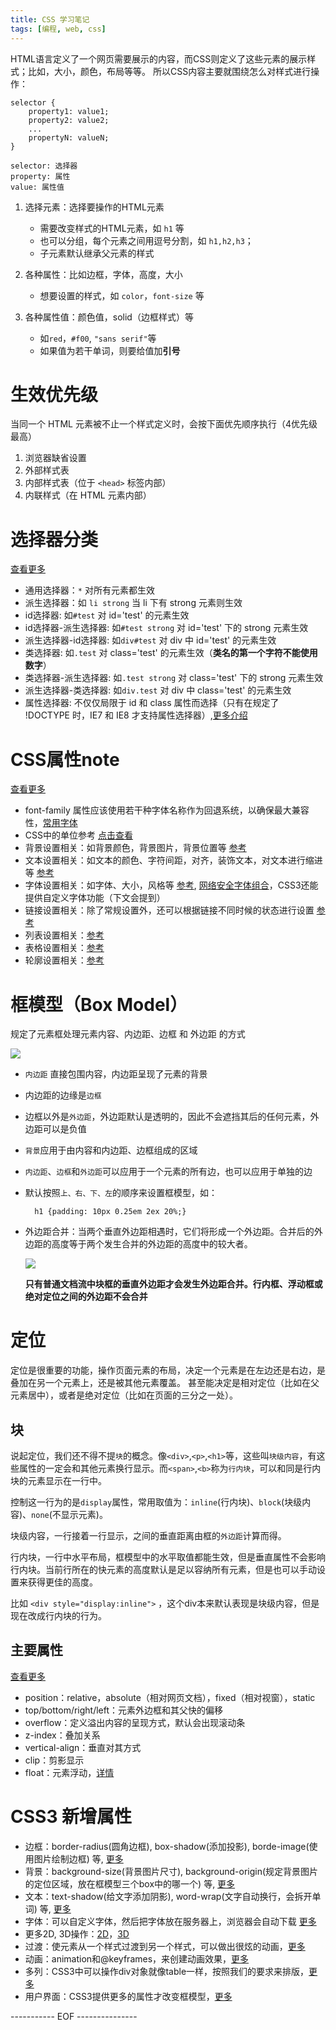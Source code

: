 ```yaml
---
title: CSS 学习笔记
tags: [编程, web, css]
---
```


HTML语言定义了一个网页需要展示的内容，而CSS则定义了这些元素的展示样式；比如，大小，颜色，布局等等。
所以CSS内容主要就围绕怎么对样式进行操作：

    selector {
        property1: value1;
        property2: value2;
        ...
        propertyN: valueN;
    }

    selector: 选择器
    property: 属性
    value: 属性值

<!-- more -->

1. 选择元素：选择要操作的HTML元素

    - 需要改变样式的HTML元素，如 `h1` 等
    - 也可以分组，每个元素之间用逗号分割，如 `h1,h2,h3`；
    - 子元素默认继承父元素的样式

2. 各种属性：比如边框，字体，高度，大小

    - 想要设置的样式，如 `color`，`font-size` 等

3. 各种属性值：颜色值，solid（边框样式）等

    - 如`red`，`#f00`, `"sans serif"`等
    - 如果值为若干单词，则要给值加**引号**

# 生效优先级

当同一个 HTML 元素被不止一个样式定义时，会按下面优先顺序执行（4优先级最高）

1. 浏览器缺省设置
2. 外部样式表
3. 内部样式表（位于 `<head>` 标签内部）
4. 内联样式（在 HTML 元素内部）

# 选择器分类

[查看更多](http://www.w3school.com.cn/cssref/css_selectors.asp)

- 通用选择器：`*` 对所有元素都生效
- 派生选择器：如 `li strong` 当 li 下有 strong 元素则生效
- id选择器: 如`#test` 对 id='test' 的元素生效
- id选择器-派生选择器: 如`#test strong` 对 id='test' 下的 strong 元素生效
- 派生选择器-id选择器: 如`div#test` 对 div 中 id='test' 的元素生效
- 类选择器: 如`.test` 对 class='test' 的元素生效（**类名的第一个字符不能使用数字**）
- 类选择器-派生选择器: 如`.test strong` 对 class='test' 下的 strong 元素生效
- 派生选择器-类选择器: 如`div.test` 对 div 中 class='test' 的元素生效
- 属性选择器: 不仅仅局限于 id 和 class 属性而选择（只有在规定了 !DOCTYPE 时，IE7 和 IE8 才支持属性选择器）,[更多介绍](http://www.w3school.com.cn/css/css_syntax_attribute_selector.asp)

# CSS属性note

[查看更多](http://www.w3school.com.cn/cssref/index.asp)

- font-family 属性应该使用若干种字体名称作为回退系统，以确保最大兼容性，[常用字体](http://www.w3school.com.cn/cssref/css_websafe_fonts.asp)
- CSS中的单位参考 [点击查看](http://www.w3school.com.cn/cssref/css_units.asp)
- 背景设置相关：如背景颜色，背景图片，背景位置等 [参考](http://www.w3school.com.cn/css/css_background.asp)
- 文本设置相关：如文本的颜色、字符间距，对齐，装饰文本，对文本进行缩进等 [参考](http://www.w3school.com.cn/css/css_text.asp)
- 字体设置相关：如字体、大小，风格等 [参考](http://www.w3school.com.cn/css/css_font.asp), [网络安全字体组合](http://www.w3school.com.cn/cssref/css_websafe_fonts.asp)，CSS3还能提供自定义字体功能（下文会提到）
- 链接设置相关：除了常规设置外，还可以根据链接不同时候的状态进行设置 [参考](http://www.w3school.com.cn/css/css_link.asp)
- 列表设置相关：[参考](http://www.w3school.com.cn/css/css_list.asp)
- 表格设置相关：[参考](http://www.w3school.com.cn/css/css_table.asp)
- 轮廓设置相关：[参考](http://www.w3school.com.cn/css/css_outline.asp)

# 框模型（Box Model）

规定了元素框处理元素内容、内边距、边框 和 外边距 的方式

![](http://www.w3school.com.cn/i/ct_boxmodel.gif)

- `内边距` 直接包围内容，内边距呈现了元素的背景
- 内边距的边缘是`边框`
- 边框以外是`外边距`，外边距默认是透明的，因此不会遮挡其后的任何元素，外边距可以是负值
- `背景`应用于由内容和内边距、边框组成的区域
- `内边距`、`边框`和`外边距`可以应用于一个元素的所有边，也可以应用于单独的边
- 默认按照`上、右、下、左`的顺序来设置框模型，如：

        h1 {padding: 10px 0.25em 2ex 20%;}

- 外边距合并：当两个垂直外边距相遇时，它们将形成一个外边距。合并后的外边距的高度等于两个发生合并的外边距的高度中的较大者。

    ![](http://www.w3school.com.cn/i/ct_css_margin_collapsing_example_1.gif)

    **只有普通文档流中块框的垂直外边距才会发生外边距合并。行内框、浮动框或绝对定位之间的外边距不会合并**

# 定位

定位是很重要的功能，操作页面元素的布局，决定一个元素是在左边还是右边，是叠加在另一个元素上，还是被其他元素覆盖。
甚至能决定是相对定位（比如在父元素居中），或者是绝对定位（比如在页面的三分之一处）。

## 块

说起定位，我们还不得不提`块`的概念。像`<div>`,`<p>`,`<h1>`等，这些叫`块级内容`，有这些属性的一定会和其他元素换行显示。而`<span>`,`<b>`称为`行内块`，可以和同是行内块的元素显示在一行中。

控制这一行为的是`display`属性，常用取值为：`inline`(行内块)、`block`(块级内容)、`none`(不显示元素)。

块级内容，一行接着一行显示，之间的垂直距离由框的`外边距`计算而得。

行内块，一行中水平布局，框模型中的水平取值都能生效，但是垂直属性不会影响行内块。当前行所在的快元素的高度默认是足以容纳所有元素，但是也可以手动设置来获得更佳的高度。

比如 `<div style="display:inline">` ，这个div本来默认表现是块级内容，但是现在改成行内块的行为。

## 主要属性

[查看更多](http://www.w3school.com.cn/css/css_positioning.asp)

- position：relative，absolute（相对网页文档），fixed（相对视窗），static
- top/bottom/right/left：元素外边框和其父快的偏移
- overflow：定义溢出内容的呈现方式，默认会出现滚动条
- z-index：叠加关系
- vertical-align：垂直对其方式
- clip：剪影显示
- float：元素浮动，[详情](http://www.w3school.com.cn/css/css_positioning_floating.asp)

# CSS3 新增属性

- 边框：border-radius(圆角边框), box-shadow(添加投影), borde-image(使用图片绘制边框) 等, [更多](http://www.w3school.com.cn/css3/css3_border.asp)
- 背景：background-size(背景图片尺寸), background-origin(规定背景图片的定位区域，放在框模型三个box中的哪一个) 等, [更多](http://www.w3school.com.cn/css3/css3_background.asp)
- 文本：text-shadow(给文字添加阴影), word-wrap(文字自动换行，会拆开单词) 等, [更多](http://www.w3school.com.cn/css3/css3_text_effect.asp)
- 字体：可以自定义字体，然后把字体放在服务器上，浏览器会自动下载 [更多](http://www.w3school.com.cn/css3/css3_font.asp)
- 更多2D, 3D操作：[2D](http://www.w3school.com.cn/css3/css3_2dtransform.asp)，[3D](http://www.w3school.com.cn/css3/css3_3dtransform.asp)
- 过渡：使元素从一个样式过渡到另一个样式，可以做出很炫的动画，[更多](http://www.w3school.com.cn/css3/css3_transition.asp)
- 动画：animation和@keyframes，来创建动画效果，[更多](http://www.w3school.com.cn/css3/css3_animation.asp)
- 多列：CSS3中可以操作div对象就像table一样，按照我们的要求来排版，[更多](http://www.w3school.com.cn/css3/css3_multiple_columns.asp)
- 用户界面：CSS3提供更多的属性才改变框模型，[更多](http://www.w3school.com.cn/css3/css3_user_interface.asp)

----------- EOF ---------------
